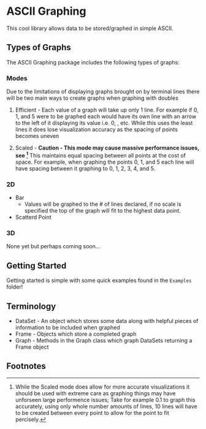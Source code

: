 # ASCII Graphing
This cool library allows data to be stored/graphed in simple ASCII.


## Types of Graphs
The ASCII Graphing package includes the following types of graphs:
<br>
### Modes
Due to the limitations of displaying graphs brought on by terminal lines there will be two main ways to create graphs when graphing with doubles
1. Efficient - Each value of a graph will take up only 1 line. For example if 0, 1, and 5 were to be graphed each would have its own line with an arrow to the left of it displaying its value i.e. 0, , etc. While this uses the least lines it does lose visualization accuracy as the spacing of points becomes uneven

2. Scaled - **Caution - This mode may cause massive performance issues, see [^1]** This maintains equal spacing between all points at the cost of space. For example, when graphing the points 0, 1, and 5 each line will have spacing between it graphing to 0, 1, 2, 3, 4, and 5.

### 2D
* Bar
    * Values will be graphed to the # of lines declared, if no scale is specified the top of the graph will fit to the highest data point. 
* Scatterd Point

### 3D
None yet but perhaps coming soon...


## Getting Started

Getting started is simple with some quick examples found in the `Examples` folder!


## Terminology

* DataSet - An object which stores some data along with helpful pieces of information to be included when graphed 
* Frame - Objects which store a completed graph
* Graph - Methods in the Graph class which graph DataSets returning a Frame object

## Footnotes

[^1]: While the Scaled mode does allow for more accurate visualizations it should be used with extreme care as graphing things may have unforseen large performence issues; Take for example 0.1 to graph this accurately, using only whole number amounts of lines, 10 lines will have to be created between every point to allow for the point to fit percisely.

